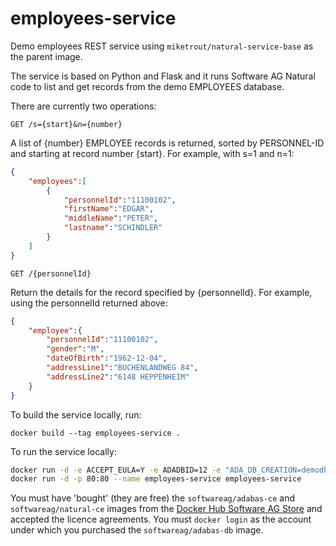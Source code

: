 # employees-service

Demo employees REST service using `miketrout/natural-service-base` as the parent image.

The service is based on Python and Flask and it runs Software AG Natural code to list and get records from the demo EMPLOYEES database.

There are currently two operations:

`GET /s={start}&n={number}`

A list of {number} EMPLOYEE records is returned, sorted by PERSONNEL-ID and starting at record number {start}. For example, with s=1 and n=1:

```JSON
{
    "employees":[
        {
            "personnelId":"11100102",
            "firstName":"EDGAR",
            "middleName":"PETER",
            "lastname":"SCHINDLER"
        }
    ]
}
```

`GET /{personnelId}`

Return the details for the record specified by {personnelId}. For example, using the personnelId returned above:

```JSON
{
    "employee":{
        "personnelId":"11100102",
        "gender":"M",
        "dateOfBirth":"1962-12-04",
        "addressLine1":"BUCHENLANDWEG 84",
        "addressLine2":"6148 HEPPENHEIM"
    }
}
```

To build the service locally, run:

`docker build --tag employees-service .`

To run the service locally:

```sh
docker run -d -e ACCEPT_EULA=Y -e ADADBID=12 -e "ADA_DB_CREATION=demodb" --name adabas-db store/softwareag adabas-ce:6.7.0
docker run -d -p 80:80 --name employees-service employees-service
```

You must have 'bought' (they are free) the `softwareag/adabas-ce` and `softwareag/natural-ce` images from the [Docker Hub Software AG Store](https://hub.docker.com/publishers/softwareag) and accepted the licence agreements. You must `docker login` as the account under which you purchased the `softwareag/adabas-db` image.
